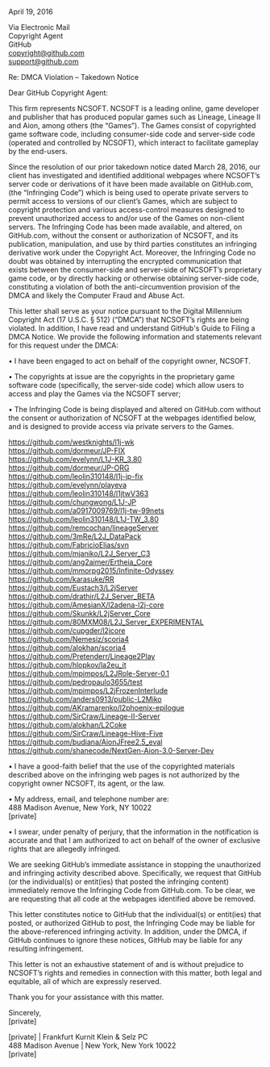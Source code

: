 April 19, 2016

Via Electronic Mail  
Copyright Agent  
GitHub  
copyright@github.com  
support@github.com  

Re: DMCA Violation – Takedown Notice

Dear GitHub Copyright Agent:

This firm represents NCSOFT. NCSOFT is a leading online, game developer and publisher that has produced popular games such as Lineage, Lineage II and Aion, among others (the “Games”). The Games consist of copyrighted game software code, including consumer-side code and server-side code (operated and controlled by NCSOFT), which interact to facilitate gameplay by the end-users.

Since the resolution of our prior takedown notice dated March 28, 2016, our client has investigated and identified additional webpages where NCSOFT’s server code or derivations of it have been made available on GitHub.com, (the “Infringing Code”) which is being used to operate private servers to permit access to versions of our client’s Games, which are subject to copyright protection and various access-control measures designed to prevent unauthorized access to and/or use of the Games on non-client servers. The Infringing Code has been made available, and altered, on GitHub.com, without the consent or authorization of NCSOFT, and its publication, manipulation, and use by third parties constitutes an infringing derivative work under the Copyright Act. Moreover, the Infringing Code no doubt was obtained by interrupting the encrypted communication that exists between the consumer-side and server-side of NCSOFT’s proprietary game code, or by directly hacking or otherwise obtaining server-side code, constituting a violation of both the anti-circumvention provision of the DMCA and likely the Computer Fraud and Abuse Act.

This letter shall serve as your notice pursuant to the Digital Millennium Copyright Act (17 U.S.C. § 512) (“DMCA”) that NCSOFT’s rights are being violated. In addition, I have read and understand GitHub's Guide to Filing a DMCA Notice. We provide the following information and statements relevant for this request under the DMCA:

• I have been engaged to act on behalf of the copyright owner, NCSOFT.

• The copyrights at issue are the copyrights in the proprietary game software code (specifically, the server-side code) which allow users to access and play the Games via the NCSOFT server;

• The Infringing Code is being displayed and altered on GitHub.com without the consent or authorization of NCSOFT at the webpages identified below, and is designed to provide access via private servers to the Games.

https://github.com/westknights/l1j-wk  
https://github.com/dormeur/JP-FIX  
https://github.com/evelynn/L1J-KR_3.80  
https://github.com/dormeur/JP-ORG  
https://github.com/leolin310148/l1j-jp-fix  
https://github.com/evelynn/playeva  
https://github.com/leolin310148/l1jtwV363  
https://github.com/chungwong/L1J-JP  
https://github.com/a0917009769/l1j-tw-99nets  
https://github.com/leolin310148/L1J-TW_3.80  
https://github.com/remcochan/lineageServer  
https://github.com/3mRe/L2J_DataPack  
https://github.com/FabricioElias/svn  
https://github.com/mjaniko/L2J_Server_C3  
https://github.com/ang2aimer/Ertheia_Core  
https://github.com/mmorpg2015/Infinite-Odyssey  
https://github.com/karasuke/RR  
https://github.com/Eustach3/L2jServer  
https://github.com/drathir/L2J_Server_BETA  
https://github.com/AmesianX/l2adena-l2j-core  
https://github.com/Skunkk/L2jServer_Core  
https://github.com/80MXM08/L2J_Server_EXPERIMENTAL  
https://github.com/cupgder/l2jcore  
https://github.com/Nemesiz/scoria4  
https://github.com/alokhan/scoria4  
https://github.com/Pretenderr/Lineage2Play  
https://github.com/hlopkov/la2eu_it  
https://github.com/mpimpos/L2JRole-Server-0.1  
https://github.com/pedropaulo3655/test  
https://github.com/mpimpos/L2jFrozenInterlude  
https://github.com/anders0913/public-L2Miko  
https://github.com/AKramarenko/l2phoenix-epilogue  
https://github.com/SirCraw/Lineage-II-Server  
https://github.com/alokhan/L2Coke  
https://github.com/SirCraw/Lineage-Hive-Five  
https://github.com/budiana/AionJFree2.5_eval  
https://github.com/shanecode/NextGen-Aion-3.0-Server-Dev  

• I have a good-faith belief that the use of the copyrighted materials described above on the infringing web pages is not authorized by the copyright owner NCSOFT, its agent, or the law.

• My address, email, and telephone number are:  
488 Madison Avenue, New York, NY 10022  
[private]

• I swear, under penalty of perjury, that the information in the notification is accurate and that I am authorized to act on behalf of the owner of exclusive rights that are allegedly infringed.

We are seeking GitHub’s immediate assistance in stopping the unauthorized and infringing activity described above. Specifically, we request that GitHub (or the individual(s) or entit(ies) that posted the infringing content) immediately remove the Infringing Code from GitHub.com. To be clear, we are requesting that all code at the webpages identified above be removed.

This letter constitutes notice to GitHub that the individual(s) or entit(ies) that posted, or authorized GitHub to post, the Infringing Code may be liable for the above-referenced infringing activity. In addition, under the DMCA, if GitHub continues to ignore these notices, GitHub may be liable for any resulting infringement.

This letter is not an exhaustive statement of and is without prejudice to NCSOFT’s rights and remedies in connection with this matter, both legal and equitable, all of which are expressly reserved.

Thank you for your assistance with this matter.

Sincerely,  
[private]

[private] | Frankfurt Kurnit Klein & Selz PC  
488 Madison Avenue | New York, New York 10022  
[private]

